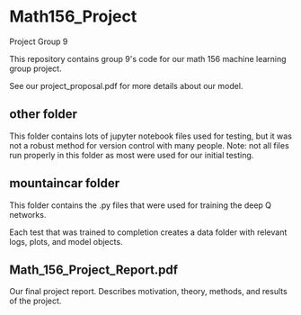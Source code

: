 # Math156_Project
 Project Group 9

This repository contains group 9's code for our math 156 machine learning group project.

See our project_proposal.pdf for more details about our model.

## other folder

This folder contains lots of jupyter notebook files used for testing, but it was not a robust method for version control with many people. Note: not all files run properly in this folder as most were used for our initial testing.

## mountaincar folder

This folder contains the .py files that were used for training the deep Q networks.

Each test that was trained to completion creates a data folder with relevant logs, plots, and model objects.

## Math_156_Project_Report.pdf

Our final project report. Describes motivation, theory, methods, and results of the project.